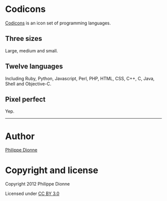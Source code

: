 # Codicons
[Codicons](http://www.phildionne.com/codicons) is an icon set of programming languages.

## Three sizes
Large, medium and small.

## Twelve languages
Including Ruby, Python, Javascript, Perl, PHP, HTML, CSS, C++, C, Java, Shell and Objective-C.

## Pixel perfect
Yep.

---

# Author
[Philippe Dionne](http://www.phildionne.com)

# Copyright and license

Copyright 2012 Philippe Dionne

Licensed under [CC BY 3.0](http://creativecommons.org/licenses/by/3.0/)
